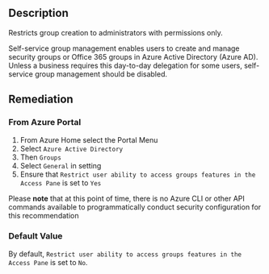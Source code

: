 ## Description

Restricts group creation to administrators with permissions only.

Self-service group management enables users to create and manage security groups or Office 365 groups in Azure Active Directory (Azure AD). Unless a business requires this day-to-day delegation for some users, self-service group management should be disabled.

## Remediation

### From Azure Portal

1. From Azure Home select the Portal Menu
2. Select `Azure Active Directory`
3. Then `Groups`
4. Select `General` in setting
5. Ensure that `Restrict user ability to access groups features in the Access Pane` is set to `Yes`

Please **note** that at this point of time, there is no Azure CLI or other API commands available to programmatically conduct security configuration for this recommendation

### Default Value

By default, `Restrict user ability to access groups features in the Access Pane` is set to `No`.